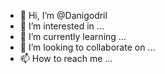 - 👋 Hi, I’m @Danigodril
- 👀 I’m interested in ...
- 🌱 I’m currently learning ...
- 💞️ I’m looking to collaborate on ...
- 📫 How to reach me ...

<!---
Danigodril/Danigodril is a ✨ special ✨ repository because its `README.md` (this file) appears on your GitHub profile.
You can click the Preview link to take a look at your changes.
--->
